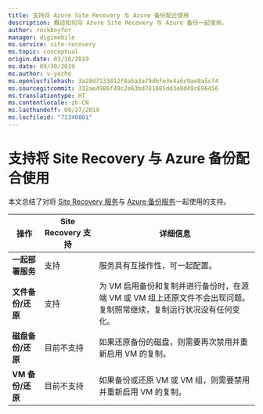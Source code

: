 ```yaml
---
title: 支持将 Azure Site Recovery 与 Azure 备份配合使用
description: 概述如何将 Azure Site Recovery 与 Azure 备份一起使用。
author: rockboyfor
manager: digimobile
ms.service: site-recovery
ms.topic: conceptual
origin.date: 03/18/2019
ms.date: 09/30/2019
ms.author: v-yeche
ms.openlocfilehash: 3a28d7133412f8a5a3a79dbfe3e4a6c9ae8a5c74
ms.sourcegitcommit: 332ae4986f49c2e63bd781685dd3e0d49c696456
ms.translationtype: HT
ms.contentlocale: zh-CN
ms.lasthandoff: 09/27/2019
ms.locfileid: "71340801"
---
```

# <a name="support-for-using-site-recovery-with-azure-backup"></a>支持将 Site Recovery 与 Azure 备份配合使用

本文总结了对将 [Site Recovery 服务](site-recovery-overview.md)与 [Azure 备份服务](/backup/backup-overview)一起使用的支持。

**操作** | **Site Recovery 支持** | **详细信息**
--- | --- | ---
**一起部署服务** | 支持 | 服务具有互操作性，可一起配置。
**文件备份/还原** | 支持 | 为 VM 启用备份和复制并进行备份时，在源端 VM 或 VM 组上还原文件不会出现问题。 复制照常继续，复制运行状况没有任何变化。
**磁盘备份/还原** | 目前不支持 | 如果还原备份的磁盘，则需要再次禁用并重新启用 VM 的复制。
**VM 备份/还原** | 目前不支持 | 如果备份或还原 VM 或 VM 组，则需要禁用并重新启用 VM 的复制。

<!--Update_Description: update meta properties -->
